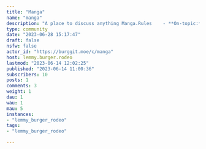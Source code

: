 ```yaml
---
title: "Manga" 
name: "manga"
description: "A place to discuss anything Manga.Rules    - **On-topic:** Make sure your topic is related to manga.- Don’t post one-liner posts with no image, troll attempts, or upvotes farming attempts.- **Please use the appropriate title:** This means something like [Manga name] Post title. If you want to request readlist for example, use `[Request] [Manga genre] post title.`- **NSFW rule:** Mark your post as NSFW if it contains explicit or gratuitous nudity. When in doubt, NSFW it for the browsing safety of our fellow members.- **Be respectful:** We have a diverse community, and we expect everyone to treat each other with respect and kindness. Personal attacks, insults, and derogatory language will not be tolerated.By following these rules, we can maintain a safe and welcoming community for all manga enthusiasts.If you are looking for our Anime community page, then please [head over here](https://burggit.moe/c/anime)!"
type: community
date: "2023-06-28 15:17:47"
draft: false
nsfw: false
actor_id: "https://burggit.moe/c/manga"
host: lemmy.burger.rodeo
lastmod: "2023-06-14 12:02:25"
published: "2023-06-14 11:00:36"
subscribers: 10
posts: 1
comments: 3
weight: 1
dau: 1
wau: 1
mau: 5
instances:
- "lemmy_burger_rodeo"
tags: 
- "lemmy_burger_rodeo"

---
```

